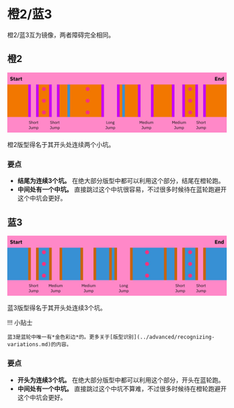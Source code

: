 # 橙2/蓝3

橙2/蓝3互为镜像，两者障碍完全相同。

## 橙2

![橙2](../images/rolls/closed-open-orange-annotated.jpg)

橙2版型得名于其开头处连续两个小坑。

### 要点

* **结尾为连续3个坑。** 在绝大部分版型中都可以利用这个部分，结尾在橙轮跑。
* **中间处有一个中坑。** 直接跳过这个中坑很容易，不过很多时候待在蓝轮跑避开这个中坑会更好。

## 蓝3

![蓝3](../images/rolls/open-closed-blue-annotated.jpg)

蓝3版型得名于其开头处连续3个坑。

!!! 小贴士

    蓝3是蓝轮中唯一有*金色彩边*的。更多关于[版型识别](../advanced/recognizing-variations.md)的内容。

### 要点

* **开头为连续3个坑。** 在绝大部分版型中都可以利用这个部分，开头在蓝轮跑。
* **中间处有一个中坑。** 直接跳过这个中坑不算难，不过很多时候待在橙轮跑避开这个中坑会更好。
